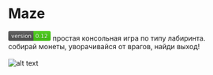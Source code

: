 # Maze

<svg xmlns="http://www.w3.org/2000/svg" xmlns:xlink="http://www.w3.org/1999/xlink" width="86" height="20" role="img" aria-label="version: 0.12"><title>version: 0.12</title><linearGradient id="s" x2="0" y2="100%"><stop offset="0" stop-color="#bbb" stop-opacity=".1"/><stop offset="1" stop-opacity=".1"/></linearGradient><clipPath id="r"><rect width="86" height="20" rx="3" fill="#fff"/></clipPath><g clip-path="url(#r)"><rect width="51" height="20" fill="#555"/><rect x="51" width="35" height="20" fill="#4c1"/><rect width="86" height="20" fill="url(#s)"/></g><g fill="#fff" text-anchor="middle" font-family="Verdana,Geneva,DejaVu Sans,sans-serif" text-rendering="geometricPrecision" font-size="110"><text aria-hidden="true" x="265" y="150" fill="#010101" fill-opacity=".3" transform="scale(.1)" textLength="410">version</text><text x="265" y="140" transform="scale(.1)" fill="#fff" textLength="410">version</text><text aria-hidden="true" x="675" y="150" fill="#010101" fill-opacity=".3" transform="scale(.1)" textLength="250">0.12</text><text x="675" y="140" transform="scale(.1)" fill="#fff" textLength="250">0.12</text></g></svg>
простая консольная игра по типу лабиринта.<br />
собирай монеты, уворачивайся от врагов, найди выход!<br /><br />
![alt text](https://github.com/sunmeat/maze/blob/master/photo_2021-09-18_21-04-13.jpg?raw=true)

